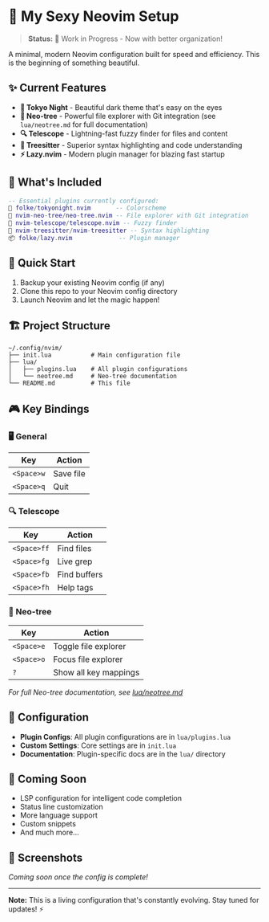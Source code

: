 # 🚀 My Sexy Neovim Setup

> **Status:** 🚧 Work in Progress - Now with better organization!

A minimal, modern Neovim configuration built for speed and efficiency. This is the beginning of something beautiful.

## ✨ Current Features

- **🌙 Tokyo Night** - Beautiful dark theme that's easy on the eyes
- **🌳 Neo-tree** - Powerful file explorer with Git integration (see `lua/neotree.md` for full documentation)
- **🔍 Telescope** - Lightning-fast fuzzy finder for files and content
- **🌲 Treesitter** - Superior syntax highlighting and code understanding
- **⚡ Lazy.nvim** - Modern plugin manager for blazing fast startup

## 🎯 What's Included

```lua
-- Essential plugins currently configured:
🎨 folke/tokyonight.nvim       -- Colorscheme
🌳 nvim-neo-tree/neo-tree.nvim -- File explorer with Git integration
🔭 nvim-telescope/telescope.nvim -- Fuzzy finder
🌲 nvim-treesitter/nvim-treesitter -- Syntax highlighting
📦 folke/lazy.nvim             -- Plugin manager
```

## 🚀 Quick Start

1. Backup your existing Neovim config (if any)
2. Clone this repo to your Neovim config directory
3. Launch Neovim and let the magic happen!

## 🏗️ Project Structure

```
~/.config/nvim/
├── init.lua           # Main configuration file
├── lua/
│   ├── plugins.lua    # All plugin configurations
│   └── neotree.md     # Neo-tree documentation
└── README.md          # This file
```

## 🎮 Key Bindings

### 🖥️ General
| Key | Action |
|-----|--------|
| `<Space>w` | Save file |
| `<Space>q` | Quit |

### 🔍 Telescope
| Key | Action |
|-----|--------|
| `<Space>ff` | Find files |
| `<Space>fg` | Live grep |
| `<Space>fb` | Find buffers |
| `<Space>fh` | Help tags |

### 🌳 Neo-tree
| Key | Action |
|-----|--------|
| `<Space>e` | Toggle file explorer |
| `<Space>o` | Focus file explorer |
| `?` | Show all key mappings |

*For full Neo-tree documentation, see [lua/neotree.md](lua/neotree.md)*

## 🔧 Configuration

- **Plugin Configs**: All plugin configurations are in `lua/plugins.lua`
- **Custom Settings**: Core settings are in `init.lua`
- **Documentation**: Plugin-specific docs are in the `lua/` directory

## 🔮 Coming Soon

- LSP configuration for intelligent code completion
- Status line customization
- More language support
- Custom snippets
- And much more...

## 📸 Screenshots

*Coming soon once the config is complete!*

---

**Note:** This is a living configuration that's constantly evolving. Stay tuned for updates! ⚡
